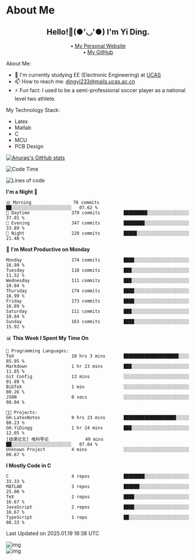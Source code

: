 # About Me

<h2 style="text-align:center;"> Hello!👋(●'◡'●) I'm Yi Ding.</h2>

<div style="text-align:center;">
  • <a href="https://yidingg.github.io/YiDingg">My Personal Website</a><br>
  • <a href="https://github.com/YiDingg">My GitHub</a>
</div>

About Me:
- 🔭 I'm currently studying EE (Electronic Engineering) at [UCAS](https://www.ucas.ac.cn/)
- 📫 How to reach me: dingyi233@mails.ucas.ac.cn
- ⚡ Fun fact: I used to be a semi-professional soccer player as a national level two athlete.

My Technology Stack:
- Latex
- Matlab
- C
- MCU
- PCB Design

[![Anurag's GitHub stats](https://github-readme-stats.vercel.app/api?username=YiDingg)](https://github.com/anuraghazra/github-readme-stats)

<!--START_SECTION:waka-->
![Code Time](http://img.shields.io/badge/Code%20Time-888%20hrs%2015%20mins-blue)

![Lines of code](https://img.shields.io/badge/From%20Hello%20World%20I%27ve%20Written-741.9%20thousand%20lines%20of%20code-blue)

**I'm a Night 🦉** 

```text
🌞 Morning                78 commits          ██░░░░░░░░░░░░░░░░░░░░░░░   07.62 % 
🌆 Daytime                379 commits         █████████░░░░░░░░░░░░░░░░   37.01 % 
🌃 Evening                347 commits         ████████░░░░░░░░░░░░░░░░░   33.89 % 
🌙 Night                  220 commits         █████░░░░░░░░░░░░░░░░░░░░   21.48 % 
```
📅 **I'm Most Productive on Monday** 

```text
Monday                   174 commits         ████░░░░░░░░░░░░░░░░░░░░░   16.99 % 
Tuesday                  118 commits         ███░░░░░░░░░░░░░░░░░░░░░░   11.52 % 
Wednesday                111 commits         ███░░░░░░░░░░░░░░░░░░░░░░   10.84 % 
Thursday                 174 commits         ████░░░░░░░░░░░░░░░░░░░░░   16.99 % 
Friday                   173 commits         ████░░░░░░░░░░░░░░░░░░░░░   16.89 % 
Saturday                 111 commits         ███░░░░░░░░░░░░░░░░░░░░░░   10.84 % 
Sunday                   163 commits         ████░░░░░░░░░░░░░░░░░░░░░   15.92 % 
```


📊 **This Week I Spent My Time On** 

```text
💬 Programming Languages: 
TeX                      10 hrs 3 mins       █████████████████████░░░░   85.95 % 
Markdown                 1 hr 23 mins        ███░░░░░░░░░░░░░░░░░░░░░░   11.85 % 
Git Config               13 mins             ░░░░░░░░░░░░░░░░░░░░░░░░░   01.89 % 
BibTeX                   1 min               ░░░░░░░░░░░░░░░░░░░░░░░░░   00.26 % 
JSON                     0 secs              ░░░░░░░░░░░░░░░░░░░░░░░░░   00.04 % 

🐱‍💻 Projects: 
GH.LatexNotes            9 hrs 23 mins       ████████████████████░░░░░   80.23 % 
GH.YiDingg               1 hr 24 mins        ███░░░░░░░░░░░░░░░░░░░░░░   12.05 % 
[结课论文] 电科导论              49 mins             ██░░░░░░░░░░░░░░░░░░░░░░░   07.04 % 
Unknown Project          4 mins              ░░░░░░░░░░░░░░░░░░░░░░░░░   00.67 % 
```

**I Mostly Code in C** 

```text
C                        4 repos             ████████░░░░░░░░░░░░░░░░░   33.33 % 
MATLAB                   3 repos             ██████░░░░░░░░░░░░░░░░░░░   25.00 % 
TeX                      2 repos             ████░░░░░░░░░░░░░░░░░░░░░   16.67 % 
JavaScript               2 repos             ████░░░░░░░░░░░░░░░░░░░░░   16.67 % 
TypeScript               1 repo              ██░░░░░░░░░░░░░░░░░░░░░░░   08.33 % 
```




 Last Updated on 2025.01.19 18:38 UTC
<!--END_SECTION:waka-->

<!-- Coding activity over the last year -->
<div class='center'><img src='https://wakatime.com/share/@YiDingg/260601e0-8e46-41ab-9832-d4d0ae5fd0bd.svg' alt='img'/></div>

<!-- Languages over the last year -->
<div class='center'><img src='https://wakatime.com/share/@YiDingg/99546fa3-4cc3-4808-ab6e-13f38e27aba1.svg' alt='img'/></div>
